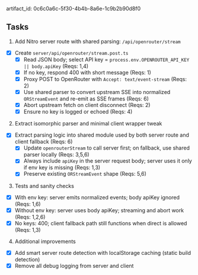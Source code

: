artifact_id: 0c6c0a6c-5f30-4b4b-8a6e-1c9b2b90d8f0

## Tasks

1. Add Nitro server route with shared parsing: `/api/openrouter/stream`

-   [x] Create `server/api/openrouter/stream.post.ts`
    -   [x] Read JSON body; select API key = `process.env.OPENROUTER_API_KEY || body.apiKey` (Reqs: 1,4)
    -   [x] If no key, respond 400 with short message (Reqs: 1)
    -   [x] Proxy POST to OpenRouter with `Accept: text/event-stream` (Reqs: 2)
    -   [x] Use shared parser to convert upstream SSE into normalized `ORStreamEvent` and re-emit as SSE frames (Reqs: 6)
    -   [x] Abort upstream fetch on client disconnect (Reqs: 2)
    -   [x] Ensure no key is logged or echoed (Reqs: 4)

2. Extract isomorphic parser and minimal client wrapper tweak

-   [x] Extract parsing logic into shared module used by both server route and client fallback (Reqs: 6)
    -   [x] Update `openrouterStream` to call server first; on fallback, use shared parser locally (Reqs: 3,5,6)
    -   [x] Always include `apiKey` in the server request body; server uses it only if env key is missing (Reqs: 1,3)
    -   [x] Preserve existing `ORStreamEvent` shape (Reqs: 5,6)

3. Tests and sanity checks

-   [x] With env key: server emits normalized events; body apiKey ignored (Reqs: 1,6)
-   [x] Without env key: server uses body apiKey; streaming and abort work (Reqs: 1,2,6)
-   [x] No keys: 400; client fallback path still functions when direct is allowed (Reqs: 1,3)

4. Additional improvements

-   [x] Add smart server route detection with localStorage caching (static build detection)
-   [x] Remove all debug logging from server and client
